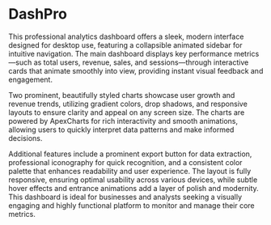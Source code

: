 # DashPro

This professional analytics dashboard offers a sleek, modern interface designed for desktop use, featuring a collapsible animated sidebar for intuitive navigation. The main dashboard displays key performance metrics—such as total users, revenue, sales, and sessions—through interactive cards that animate smoothly into view, providing instant visual feedback and engagement.

Two prominent, beautifully styled charts showcase user growth and revenue trends, utilizing gradient colors, drop shadows, and responsive layouts to ensure clarity and appeal on any screen size. The charts are powered by ApexCharts for rich interactivity and smooth animations, allowing users to quickly interpret data patterns and make informed decisions.

Additional features include a prominent export button for data extraction, professional iconography for quick recognition, and a consistent color palette that enhances readability and user experience. The layout is fully responsive, ensuring optimal usability across various devices, while subtle hover effects and entrance animations add a layer of polish and modernity. This dashboard is ideal for businesses and analysts seeking a visually engaging and highly functional platform to monitor and manage their core metrics.

